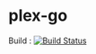 # plex-go

Build : [![Build Status](https://travis-ci.org/Lorac/plex-go.svg?branch=master)](https://travis-ci.org/Lorac/plex-go)
